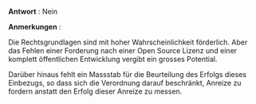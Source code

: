 **Antwort** : Nein

**Anmerkungen** :

Die Rechtsgrundlagen sind mit hoher Wahrscheinlichkeit förderlich. Aber das Fehlen einer Forderung nach einer Open Source Lizenz und einer komplett öffentlichen Entwicklung vergibt ein grosses Potential. 

Darüber hinaus fehlt ein Massstab für die Beurteilung des Erfolgs dieses Einbezugs, so dass sich die Verordnung darauf beschränkt, Anreize zu fordern anstatt den Erfolg dieser Anreize zu messen.


